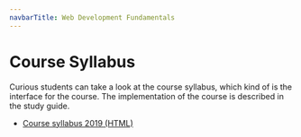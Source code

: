 ```yaml
---
navbarTitle: Web Development Fundamentals
---
```

# Course Syllabus
Curious students can take a look at the course syllabus, which kind of is the interface for the course. The implementation of the course is described in the study guide.

* <a href="/web-development-fundamentals/course-syllabus-2019.html" target="_blank">Course syllabus 2019 (HTML)</a>